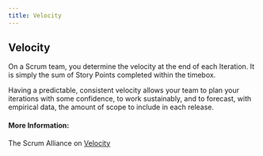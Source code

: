 ```yaml
---
title: Velocity
---
```

## Velocity

On a Scrum team, you determine the velocity at the end of each Iteration. It is simply the sum of Story Points completed within the timebox.

Having a predictable, consistent velocity allows your team to plan your iterations with some confidence, to work sustainably, and to forecast,  with empirical data, the amount of scope to include in each release.

#### More Information:
The Scrum Alliance on <a href='https://www.scrumalliance.org/community/articles/2014/february/velocity' target='_blank' rel='nofollow'>Velocity</a>
